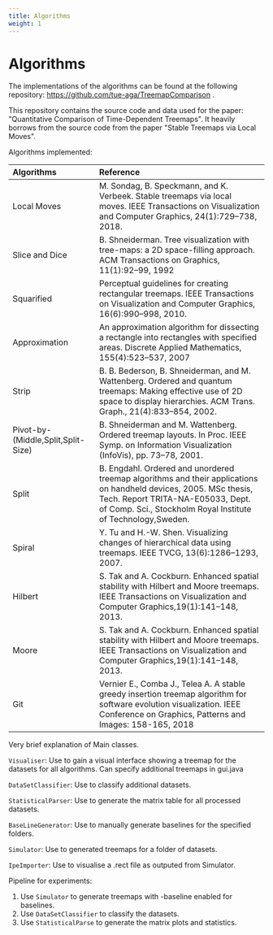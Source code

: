 ```yaml
---
title: Algorithms
weight: 1
---
```

# Algorithms

The implementations of the algorithms can be found at the following repository: https://github.com/tue-aga/TreemapComparison .

This repository contains the source code and data used for the paper: "Quantitative Comparison of Time-Dependent Treemaps". It heavily borrows from the source code from the paper "Stable Treemaps via Local Moves".

Algorithms implemented:

| Algorithms                         | Reference                                                                                                                                                                                                             |
|:-----------------------------------|:----------------------------------------------------------------------------------------------------------------------------------------------------------------------------------------------------------------------|
| Local Moves                        | M. Sondag, B. Speckmann, and K. Verbeek. Stable treemaps via local moves. IEEE Transactions on Visualization and Computer Graphics, 24(1):729–738, 2018.                                                              |
| Slice and Dice                     | B. Shneiderman. Tree visualization with tree-maps: a 2D space-filling approach. ACM Transactions on Graphics, 11(1):92–99, 1992                                                                                       |
| Squarified                         | Perceptual guidelines for creating rectangular treemaps. IEEE Transactions on Visualization and Computer Graphics, 16(6):990–998, 2010.                                                                               |
| Approximation                      | An approximation algorithm for dissecting a rectangle into rectangles with specified areas. Discrete Applied Mathematics, 155(4):523–537, 2007                                                                        |
| Strip                              | B. B. Bederson, B. Shneiderman, and M. Wattenberg. Ordered and quantum treemaps: Making effective use of 2D space to display hierarchies. ACM Trans. Graph., 21(4):833–854, 2002.                                     |
| Pivot-by-(Middle,Split,Split-Size) | B. Shneiderman and M. Wattenberg. Ordered treemap layouts. In Proc. IEEE Symp. on Information Visualization (InfoVis), pp. 73–78, 2001.                                                                               |
| Split                              | B. Engdahl. Ordered and unordered treemap algorithms and their applications on handheld devices, 2005. MSc thesis, Tech. Report TRITA-NA-E05033, Dept. of Comp. Sci., Stockholm Royal Institute of Technology,Sweden. |
| Spiral                             | Y. Tu and H.-W. Shen. Visualizing changes of hierarchical data using treemaps. IEEE TVCG, 13(6):1286–1293, 2007.                                                                                                      |
| Hilbert                            | S. Tak and A. Cockburn. Enhanced spatial stability with Hilbert and Moore treemaps. IEEE Transactions on Visualization and Computer Graphics,19(1):141–148, 2013.                                                     |
| Moore                              | S. Tak and A. Cockburn. Enhanced spatial stability with Hilbert and Moore treemaps. IEEE Transactions on Visualization and Computer Graphics,19(1):141–148, 2013.                                                     |
| Git                                | Vernier E., Comba J., Telea A. A stable greedy insertion treemap algorithm for software evolution visualization. IEEE Conference on Graphics, Patterns and Images: 158-165, 2018                                      |

Very brief explanation of Main classes.

`Visualiser`: Use to gain a visual interface showing a treemap for the datasets for all algorithms.
Can specify additional treemaps in gui.java

`DataSetClassifier`: Use to classify additional datasets.

`StatisticalParser`: Use to generate the matrix table for all processed datasets.

`BaseLineGenerator`: Use to manually generate baselines for the specified folders.

`Simulator`: Use to generated treemaps for a folder of datasets.

`IpeImporter`: Use to visualise a .rect file as outputed from Simulator.


Pipeline for experiments:
1. Use `Simulator` to generate treemaps with -baseline enabled for baselines.
2. Use `DataSetClassifier` to classify the datasets.
3. Use `StatisticalParse` to generate the matrix plots and statistics.

<!--
The implemented techniques are:

- [Slice and Dice](https://dl.acm.org/citation.cfm?id=115768)
- [Squarified Treemap](https://link.springer.com/chapter/10.1007/978-3-7091-6783-0_4)
- [Ordered Treemap Pivot-by-Middle](https://dl.acm.org/citation.cfm?id=857710)
- [Ordered Treemap Pivot-by-Size](https://dl.acm.org/citation.cfm?id=857710)
- [Strip Treemap](https://dl.acm.org/citation.cfm?id=857710)
- [Nmap Alternate Cut](http://ieeexplore.ieee.org/document/6876012/)
- [Nmap Equal Weights](http://ieeexplore.ieee.org/document/6876012/)
- [Spiral Treemap](http://ieeexplore.ieee.org/document/4376152/)
- [Moore Treemap](http://ieeexplore.ieee.org/document/6185545/?reload=true)
- [Hilbert Treemap](http://ieeexplore.ieee.org/document/6185545/?reload=true)
- [No moves](https://www.scopus.com/record/display.uri?eid=2-s2.0-85028715864&origin=inward&txGid=79d555d432fb4591ed03215553ac3a72)
- [Local Moves Treemap](https://www.scopus.com/record/display.uri?eid=2-s2.0-85028715864&origin=inward&txGid=79d555d432fb4591ed03215553ac3a72)
- [Approximation Treemap]()
- [Insertion Treemap](https://github.com/EduardoVernier/insertion-treemap)


# TreemapStability
This project contains the implementation of 14 treemap techniques. Our study focuses on the behavior of these methods in the context of dynamic hierarchies.

### Compiling
To compile the Java code, simply run  `./compile`  from the repository's root.

### Running
This application outputs the rectangles generated by the treemapping techniques. Initially, it does not allow for visual inspection, for that see section [Visualizing](#visualizing).

The generation takes four arguments:
- `input_dir` - path where the dataset is located
- `width` - width of the base rectangle
- `height` - height of the base rectangle
- `output_dir` - path where the outputted rectangles will be saved.

`./treemaps.sh input_dir width height output_dir`

Example: `./treemaps.sh dataset/exo 1000 1000 output`

To do batch testing for all datasets in `./dataset/`, run

`for dataset in $(find dataset/* -maxdepth 0 -type d); do ./treemaps.sh $dataset 1000 1000 output; done`   -->
